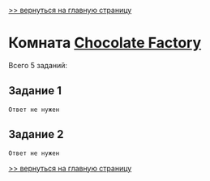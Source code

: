 [>> вернуться на главную страницу](https://github.com/BEPb/tryhackme/blob/master/README.md)

# Комната [Chocolate Factory](https://tryhackme.com/r/room/chocolatefactory)

Всего 5 заданий:
## Задание 1

```commandline
Ответ не нужен
```

## Задание 2

```commandline
Ответ не нужен
```

[>> вернуться на главную страницу](https://github.com/BEPb/tryhackme/blob/master/README.md)